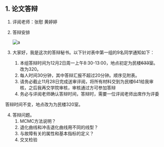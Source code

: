 ## 1. 论文答辩

1. 评阅老师：张慰 黄婷婷 

2. 答辩安排

   ![a](https://tva1.sinaimg.cn/large/006y8mN6ly1g99g6kr06ij31ma0cc7c0.jpg)



3. 大家好，我是这次的答辩秘书。以下针对表中第一组的9名同学通知如下：
   1. 本组答辩时间为12月2日周一上午8:30-13:00，地点初定为民楼~~633室~~。改为320。
   2. 每人时间30分钟，其中答辩汇报不超过20分钟。顺序见附表。
   3. 请务必截止11月28日完成送审评阅，将所有材料交到为民楼641给我审核，之后我再交学院审核，审核通过方可参加答辩
   4. 务必与评阅老师确认答辩时间，答辩时，需要一位评阅老师出席作为评委

答辩时间不变，地点改为为民楼320室。



4. 答辩问题。
   1. MCMC方法说明？
   2. 退化曲线和冲击退化曲线用不同的线型？
   3. 与故障有关的属性和基本指标的定义？
   4. 交叉检验